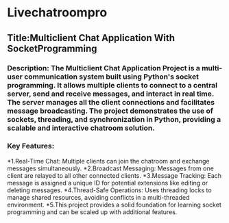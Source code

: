 # Livechatroompro
## Title:Multiclient Chat Application With SocketProgramming
### Description: The Multiclient Chat Application Project is a multi-user communication system built using Python's socket programming. It allows multiple clients to connect to a central server, send and receive messages, and interact in real time. The server manages all the client connections and facilitates message broadcasting. The project demonstrates the use of sockets, threading, and synchronization in Python, providing a scalable and interactive chatroom solution.
### Key Features:
*1.Real-Time Chat: Multiple clients can join the chatroom and exchange messages 
 simultaneously.
*2.Broadcast Messaging: Messages from one client are relayed to all other connected 
 clients.
*3.Message Tracking: Each message is assigned a unique ID for potential extensions like 
 editing or deleting messages.
*4.Thread-Safe Operations: Uses threading locks to manage shared resources, avoiding 
 conflicts in a multi-threaded environment.
*5.This project provides a solid foundation for learning socket programming and can be 
 scaled up with additional features.
